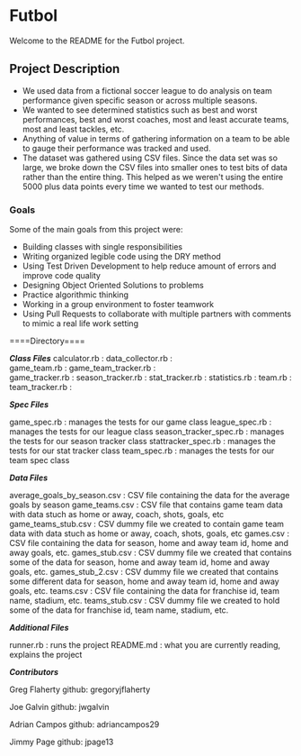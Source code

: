 # Futbol

Welcome to the README for the Futbol project.

## Project Description


 - We used data from a fictional soccer league to do analysis on team performance given specific season or across multiple seasons.
 - We wanted to see determined statistics such as best and worst performances, best and worst coaches, most and least accurate teams, most and least tackles, etc.
 - Anything of value in terms of gathering information on a team to be able to gauge their performance was tracked and used.
 - The dataset was gathered using CSV files. Since the data set was so large, we broke down the CSV files into smaller ones to test bits of data rather than the entire thing. This helped as we weren't using the entire 5000 plus data points every time we wanted to test our methods.


### Goals

Some of the main goals from this project were:
- Building classes with single responsibilities
- Writing organized legible code using the DRY method
- Using Test Driven Development to help reduce amount of errors and improve code quality
- Designing Object Oriented Solutions to problems
- Practice algorithmic thinking
- Working in a group environment to foster teamwork
- Using Pull Requests to collaborate with multiple partners with comments to mimic a real life work setting

====Directory====

___Class Files___
calculator.rb        :
data_collector.rb    :   
game_team.rb         :
game_team_tracker.rb :  
game_tracker.rb      :
season_tracker.rb    :
stat_tracker.rb      :
statistics.rb        :
team.rb              :
team_tracker.rb      :

___Spec Files___

game_spec.rb            : manages the tests for our game class
league_spec.rb          : manages the tests for our league class
season_tracker_spec.rb  : manages the tests for our season tracker class
stattracker_spec.rb     : manages the tests for our stat tracker class
team_spec.rb            : manages the tests for our team spec class

___Data Files___

average_goals_by_season.csv : CSV file containing the data for the average goals by season
game_teams.csv              : CSV file that contains game team data with data stuch as home or away, coach, shots, goals, etc
game_teams_stub.csv         : CSV dummy file we created to contain game team data with data stuch as home or away, coach, shots, goals, etc
games.csv                   : CSV file containing the data for season, home and away team id, home and away goals, etc.
games_stub.csv              : CSV dummy file we created that contains some of the data for season, home and away team id, home and away goals, etc.
games_stub_2.csv            : CSV dummy file we created that contains some  different data for season, home and away team id, home and away goals, etc.
teams.csv                   : CSV file containing the data for franchise id, team name, stadium, etc.
teams_stub.csv              : CSV dummy file we created to hold some of the data for franchise id, team name, stadium, etc.

___Additional Files___

runner.rb            : runs the project
README.md            : what you are currently reading, explains the project


___Contributors___

Greg Flaherty
github: gregoryjflaherty

Joe Galvin
github: jwgalvin

Adrian Campos
github: adriancampos29

Jimmy Page
github: jpage13
